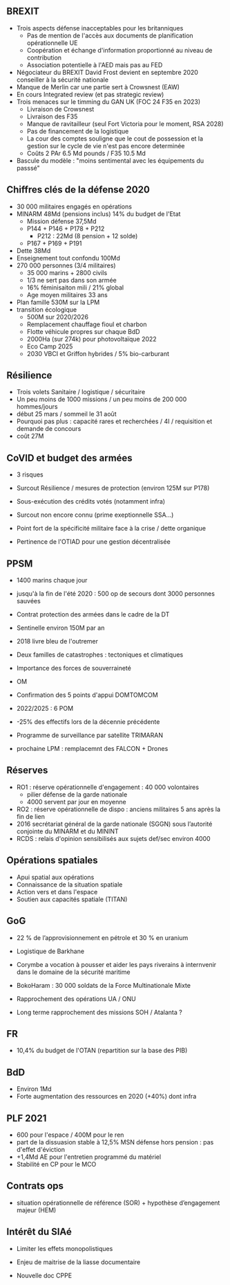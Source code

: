 ## BREXIT

- Trois aspects défense inacceptables pour les britanniques
  - Pas de mention de l'accès aux documents de planification opérationnelle UE
  - Coopération et échange d'information proportionné au niveau de contribution
  - Association potentielle à l'AED mais pas au FED
- Négociateur du BREXIT David Frost devient en septembre 2020 conseiller à la sécurité nationale
- Manque de Merlin car une partie sert à Crowsnest (EAW)
- En cours Integrated review (et pas strategic review)
- Trois menaces sur le timming du GAN UK (FOC 24 F35 en 2023)
  - Livraison de Crowsnest
  - Livraison des F35
  - Manque de ravitailleur (seul Fort Victoria pour le moment, RSA 2028)
  - Pas de financement de la logistique
  - La cour des comptes souligne que le cout de possession et la gestion sur le cycle de vie n'est pas encore determinée
  - Coûts 2 PAr 6.5 Md pounds / F35 10.5 Md
- Bascule du modèle : "moins sentimental avec les équipements du passsé"

## Chiffres clés de la défense 2020

- 30 000 militaires engagés en opérations
- MINARM 48Md (pensions inclus) 14% du budget de l'Etat
  - Mission défense 37,5Md
  - P144 + P146 + P178 + P212
    - P212 : 22Md (8 pension + 12 solde)
  - P167 + P169 + P191
- Dette 38Md
- Enseignement tout confondu 100Md
- 270 000 personnes (3/4 militaires)
  - 35 000 marins + 2800 civils
  - 1/3 ne sert pas dans son armée
  - 16% féminisaiton mili / 21% global
  - Age moyen militaires 33 ans
- Plan famille 530M sur la LPM
- transition écologique 
  - 500M sur 2020/2026
  - Remplacement chauffage fioul et charbon
  - Flotte véhicule propres sur chaque BdD
  - 2000Ha (sur 274k) pour photovoltaïque 2022
  - Eco Camp 2025
  - 2030 VBCI et Griffon hybrides / 5% bio-carburant


## Résilience

- Trois volets Sanitaire / logistique / sécuritaire
- Un peu moins de 1000 missions / un peu moins de 200 000 hommes/jours
- début 25 mars / sommeil le 31 août
- Pourquoi pas plus : capacité rares et recherchées / 4I / requisition et demande de concours
- coût 27M

## CoVID et budget des armées 

- 3 risques
- Surcout Résilience / mesures de protection (environ 125M sur P178)
- Sous-exécution des crédits votés (notamment infra)
- Surcout non encore connu (prime exeptionnelle SSA...)

- Point fort de la spécificité militaire face à la crise / dette organique
- Pertinence de l'OTIAD pour une gestion décentralisée
 
## PPSM

- 1400 marins chaque jour
- jusqu'à la fin de l'été 2020 : 500 op de secours dont 3000 personnes sauvées

- Contrat protection des armées dans le cadre de la DT
- Sentinelle environ 150M par an

- 2018 livre bleu de l'outremer
- Deux familles de catastrophes : tectoniques et climatiques
- Importance des forces de souverraineté

- OM 
- Confirmation des 5 points d'appui DOMTOMCOM
- 2022/2025 : 6 POM
- -25% des effectifs lors de la décennie précédente
- Programme de surveillance par satellite TRIMARAN
- prochaine LPM : remplacemnt des FALCON + Drones

## Réserves

- RO1 : réserve opérationnelle d'engagement : 40 000 volontaires
  - pilier défense de la garde nationale
  - 4000 servent par jour en moyenne
- RO2 : réserve opérationnelle de dispo : anciens militaires 5 ans après la fin de lien
- 2016 secrétariat général de la garde nationale (SGGN) sous l’autorité conjointe du MINARM et du MININT
- RCDS : relais d'opinion sensibilisés aux sujets def/sec environ 4000

## Opérations spatiales

- Apui spatial aux opérations
- Connaissance de la situation spatiale
- Action vers et dans l'espace
- Soutien aux capacités spatiale (TITAN)

## GoG

- 22 % de l’approvisionnement en pétrole et 30 % en uranium
- Logistique de Barkhane
- Corymbe a vocation à pousser et aider les pays riverains à internvenir dans le domaine de la sécurité maritime

- BokoHaram : 30 000 soldats de la Force Multinationale Mixte
- Rapprochement des opérations UA / ONU

- Long terme rapprochement des missions SOH / Atalanta ?

## FR

- 10,4% du budget de l'OTAN (repartition sur la base des PIB)

## BdD

- Environ 1Md
- Forte augmentation des ressources en 2020 (+40%) dont infra 

## PLF 2021

- 600 pour l'espace / 400M pour le ren
- part de la dissuasion stable à 12,5% MSN défense hors pension : pas d'effet d'éviction
- +1,4Md AE pour l'entretien programmé du matériel
- Stabilité en CP pour le MCO

## Contrats ops 

- situation opérationnelle de référence (SOR) + hypothèse d’engagement majeur (HEM) 

## Intérêt du SIAé 

- Limiter les effets monopolistiques
- Enjeu de maitrise de la liasse documentaire

- Nouvelle doc CPPE
